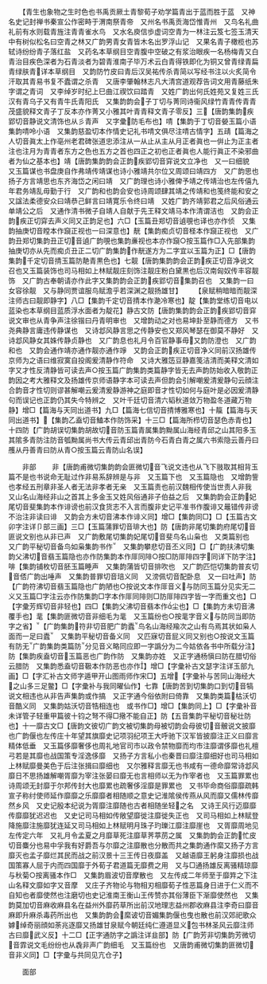 <!-- { "loadSidebar": true } -->
　　【青生也象物之生时色也书禹贡厥土青黎荀子劝学篇青出于蓝而胜于蓝　又神名史记封禅书秦宣公作密畤于渭南祭青帝　又州名书禹贡海岱惟青州　又鸟名礼曲礼前有水则载青旌注青青雀水鸟　又水名庾信歩虚词空青为一林注云笈七签玉清天中有树似松名曰空青之林又广韵男青女青皆木名出罗浮山记　又果名青子橄榄也苏轼诗纷纷青子落红盐　又药名本草纲目空青腹中空破之有浆治眼疾一名杨梅青又白青治目疾色深者为石青淡者为碧青淮南子毕万术云白青得铁即化为铜又曾青绿青扁青绿肤青详本草纲目　又韵防竹皮曰青后汉吴祐传杀青简以写经书注以火炙简令汗取其青易书复不蠹谓之杀青　又唐李肇翰林志凡大清宫道观荐告词文用青藤纸朱字谓之青词　又李绰岁时纪上巳曲江禊饮曰踏青　又姓广韵出何氏姓苑又复姓三氏汉有青乌子又有青牛氏青阳氏　又集韵韵会子丁切与菁同诗衞风绿竹青青传青青茂盛貌释文青子丁反本亦作菁又小雅其叶青青释文青子零反】三【唐韵集韵疾郢切音静说文清饰也从彡青声　又字彚防毛布也】啨【集韵于丁切音嫈玉篇小语集韵啨呤小语　又集韵慈盈切本作情史记礼书啨文俱尽注啨古情字】五靕【篇海之人切音眞太上作亳州老君碑张道忠添注从一从止从主从月正者眞也一倂止为正主者注也注月为青青者东方之色也五方之首也四正之初也正者眞也人能行眞正不染邪曲者为仙之基本也】靖【唐韵集韵韵会正韵疾郢切音穽说文立净也　又一曰细貌　又玉篇谋也书盘庚自作弗靖传靖谋也诗小雅靖共尔位又周颂曰靖四方　又广韵思也扬子方言靖思也东齐海岱之闲曰靖　又广韵理也诗小雅俾予靖之传靖治也左传僖九年君务靖乱毋勤于行　又广韵和也韵会安也诗周颂肆其靖之传靖和也笺终能和安之　又諡法柔德安众曰靖恭己鲜言曰靖寛乐令终曰靖　又姓广韵齐靖郭君之后风俗通云单靖公之后　又通作清书微子自靖人自献于先王释文靖马本作清谓洁也　又韵会正韵疾正切穽去声义同又正韵足也】六□【玉篇丑郑切音遉覗也译也亦作侦　又集韵抽庚切音瞠本作竀正视也一曰深意也】靗【集韵痴贞切音柽本作竀正视也　又广韵丑郑切集韵丑正切音遉广韵覗也集韵亷视也本亦作竀○按玉篇作□入先部集韵抽庚切亦从先而痴贞丑正二切广韵集韵作靗遂方为二字宜以玉篇为正】□【唐韵集韵千定切音掅玉篇防靘青黒色也】七靓【唐韵集韵韵会正韵疾正切音净说文召也又玉篇装饰也司马相如上林赋靓庄刻饰注靓庄粉白黛黒也后汉南匈奴传丰容靓饰　又广韵古奉朝请亦作此字又集韵韵会正韵疾郢切音集韵召也　又集韵一曰女容徐靓　又与静同贾谊服鸟赋澹乎若深渊之靓扬雄甘】
　　【泉赋稍暗暗而靓深注师古曰靓即静字】八□【集韵千定切音掅本作濪冷寒也】靛【集韵堂练切音电以蓝染也本草纲目蓝质浮水面者为靛花】静古文防【唐韵集韵韵会正韵疾郢切音穽说文审也从青争声注徐锴曰丹青明审也　又增韵动之对也易坤卦至静而德方　又书尧典静言庸违传静谋也　又诗邶风静言思之传静安也又郑风琴瑟在御莫不静好　又诗邶风静女其姝传静贞静也　又广韵息也礼月令百官静事毋又韵防澄也　又广韵和也　又韵会通作靖亦通作靓亦通作竫　又韵会正韵疾正切音净义同前汉扬雄传京师为之语曰维寂寞自投阁爰清静作符命　又诗大雅笾豆静嘉笺洁清而美释文清如字又才性反清静皆可读去声○按玉篇广韵集韵类篇静字皆无去声韵防始收入敬韵正韵因之考大雅释文及扬雄传京师语静字本可读去声但韵会引解嘲爰清爰静句云顔注合韵音才性切则谬甚解嘲云爰清爰静游神之庭即音才性切如何与庭叶是必因爰清静句而误记也正韵仍其失今特辨之　又叶千廷切音清六韬秋道敛万物盈冬道藏万物静】增□【篇海与天同出道书】九□【篇海七信切音掅博雅寒也】十靝【篇海与天同出道书】【集韵乙盍切音鰪本作防饰采】十三□【篇海所栉切音瑟色赤青也】十四防【广韵胡误切集韵胡故切音防玉篇青属集韵黝属山海经青邱之山其阳多玉其隂多青防注防音瓠黝属尚书大传云青邱出青防今石青白青之属六书索隐云善丹曰雘从丹善青曰防从青○按玉篇云青防山名误】











　　非部
　　非【唐韵甫微切集韵韵会匪微切音飞说文违也从飞下翄取其相背玉篇不是也书说命无耻过作非易系辞辨是与非　又玉篇下也　又玉篇隐也　又增韵訾也孝经五刑章非圣人者无法非孝者无亲　又玉篇责也前汉魏相传使当世责人非我　又山名山海经非山之首其上多金玉又姓风俗通非子伯益之后　又集韵韵会正韵妃尾切音斐集韵本作诽谤也前汉食货志不入言而腹非史记平准书作腹诽又鼂错传非谤不治注非读曰诽　又韵会方未切音沸本作诽义同】增□【集韵同□】□【玉篇古文卯字注详卩部三画】三□【玉篇蒲罪切音琲大也】防【唐韵非尾切集韵府尾切音匪说文别也从非已声　又广韵敷尾切集韵妃尾切音斐鸟名山枭也　又类篇别也　又广韵平秘切音备鸟如枭集韵书作　又集韵攀悲切音丕义同】□【广韵扶沸切集韵父沸切音翡玉篇隐也亦作防集韵本作厞同陫○按□防厞陫四字同详下防字注】啡【集韵铺枚切音胚玉篇睡声　又集韵蒲皆切音排吹也　又广韵匹恺切集韵普亥切音俖广韵出唾声　又集韵普罪切音琣义同　又滂佩切音配卧息　又一曰吐声】防【广韵符沸切音翡玉篇隐也广韵陋也○按说文本作厞音义与防同玉篇分见实无二义又玉篇□字注云亦作防集韵□字本作厞同陫则□防厞陫四字皆一字而重文也】□【字彚芳辉切音非轻也】四□【集韵父沸切音翡本作尘也】□【集韵方未切音沸覆手也】靟【集韵匪微切音非细毛为靟　又玉篇纷也○按靟字音义与防同当即防字之省】【广韵集韵符非切音肥广韵蠹鸟名山海经羭次之山有鸟焉其状如枭人面而一足曰蠹　又集韵平秘切音备义同　又匹寐切音屁义同又别也○按说文玉篇有防无广韵集韵类篇防分见音义略同应即一字譌分为二今姑依各书中所载分注】防【集韵疾盍切音玉篇恶也广韵作防　又集韵亦姓　又正字通杨愼曰防在腊切俗云腊防　又集韵悉盍切音靸本作防恶也亦作】增□【字彚补古文瑟字注详玉部九画】□【字汇补古文师字遁甲开山图雨师作宋□】五增【字彚补与苦同山海经大之山多三足鳖】□【字彚补与我同曜仙作】七靠【唐韵苦到切集韵口到切音犒说文相违也从非告声集韵或作搞　又正字通今俗依附曰倚靠　又集韵类篇枯沃切音酷义同　又集韵姑沃切音牿相连也　或书作□】增□【集韵同上】□【字彚补音未详管子轻重甲篇彼十钧之弩不得□擏不能自正】防【五音集韵平秘切音秘壮防也】十一靡古文□【唐韵文彼切广韵文被切集韵母被切韵会母彼切音骳说文披靡也广韵偃也左传庄十年望其旗靡史记项羽纪项王大呼驰下汉军皆披靡注正义曰靡言精体低垂　又玉篇侈靡奢侈也周礼地官司市以政令禁物靡而均市注靡谓侈靡也礼檀弓若是其靡也战国策专淫逸侈靡　又扬子方言私小也秦晋曰靡注靡细好也司马相如上林赋靡曼美色于后注张揖曰靡细也　又尔雅释言靡无也书咸有一德命靡常诗邶风靡日不思扬雄解嘲胥靡为宰注张晏曰靡无也言相师以无为作宰者也　又玉篇罪累也诗周颂无封靡于尔邦传封大也靡累也疏奢侈淫靡是罪累也　又书毕命商俗靡靡疏韩宣子称纣使师延作靡靡之乐靡靡者相随顺之意史记淮隂侯传燕从风而靡又儒林传靡然乡风　又史记殷本纪说为胥靡注靡随也古者相随坐轻之名　又诗王风行迈靡靡传靡靡犹迟迟也　又史记司马相如传敞望靡徙注靡徙失正也　又司马相如上林赋登降施靡注施靡犹连延又司马相如上林赋明月珠子玓瓅江靡注靡崖也　又胥靡周地见左传定六年　又礼月令孟夏之月靡草死注靡草荠葶苈之属　又集韵韵会正韵忙皮切音麋分也易中孚我有好爵吾与尔靡之注靡散也分散而共之集韵通作縻又扬子方言靡灭也孟子靡烂其民而战之前汉景十三王传日夜靡盖　又越语靡王躬身注靡损也战国策寡人屈于内而四国靡于外荀子君道篇无靡费之用　又与□通扬雄反离骚精琼靡与秋菊○按离骚本作□　又集韵眉波切音摩散也　又左传成二年师至于靡筓之下注山名释文靡如字又音摩　又庄子齐物论与物相刃相靡荀子性恶篇身日进于仁义而不自知也者靡使然也注磨切也史记淮南王衡山王传赞亦其俗薄臣下渐靡使然也　又集韵莫加切音麻收麻县名在益州外靡药草所出前汉地理志益州郡收麻县注李奇曰靡音麻即升麻杀毒药所出也　又集韵韵会縻诐切音媚集韵偃也曳也散也前汉郊祀歌众嫭绰奇丽顔如荼兆逐靡又扬雄甘泉赋今朝廷纯仁遵道显义包书林圣风云靡注师古曰靡武义反】十二□【正字通防字之譌注详韭部】防【广韵芳非切集韵芳微切音霏说文毛纷纷也从毳非声广韵细毛　又玉篇纷也　又唐韵甫微切集韵匪微切音非义同】□【字彚与共同见亢仓子】








　　面部
